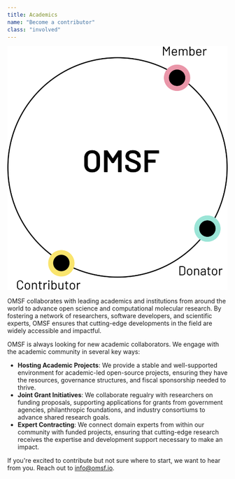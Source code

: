 ```yaml
---
title: Academics
name: "Become a contributor"
class: "involved"
---
```


![Become a contributor](/images/member.svg)

OMSF collaborates with leading academics and institutions from around the world to advance open science and computational molecular research. By fostering a network of researchers, software developers, and scientific experts, OMSF ensures that cutting-edge developments in the field are widely accessible and impactful.  

OMSF is always looking for new academic collaborators. We engage with the academic community in several key ways:
 - **Hosting Academic Projects**: We provide a stable and well-supported environment for academic-led open-source projects, ensuring they have the resources, governance structures, and fiscal sponsorship needed to thrive.  
 - **Joint Grant Initiatives**: We collaborate regualry with researchers on funding proposals, supporting applications for grants from government agencies, philanthropic foundations, and industry consortiums to advance shared research goals.
 - **Expert Contracting**: We connect domain experts from within our community with funded projects, ensuring that cutting-edge research receives the expertise and development support necessary to make an impact.  

If you're excited to contribute but not sure where to start, we want to hear from you. Reach out to [info@omsf.io](mailto:info@omsf.io).
